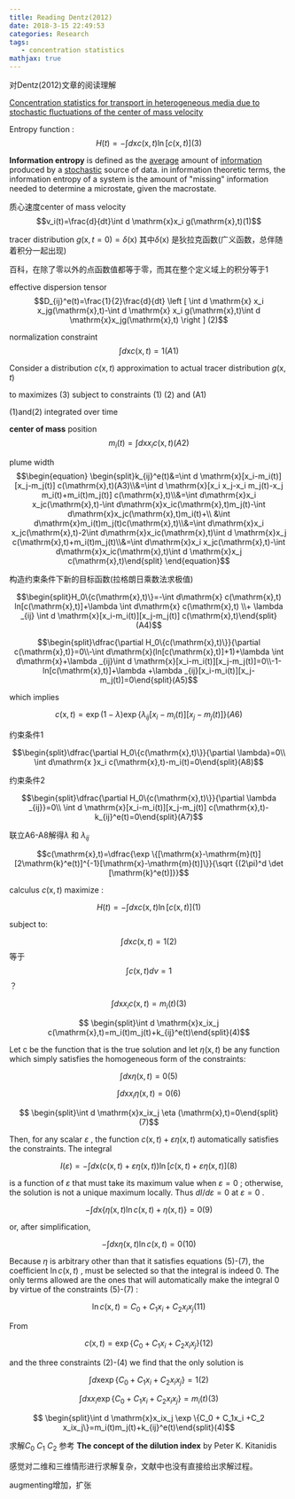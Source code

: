 ```yaml
---
title: Reading Dentz(2012)
date: 2018-3-15 22:49:53
categories: Research
tags: 
   - concentration statistics
mathjax: true
---
```

对Dentz(2012)文章的阅读理解
<!--  more -->
<u>Concentration statistics for transport in heterogeneous media due to stochastic fluctuations of the center of mass velocity</u>

Entropy function : $$H(t)=-\int d \mathrm{x}c(\mathrm{x},t)\ln[c(\mathrm{x},t)](3)$$

**Information entropy** is defined as the [average](https://en.wikipedia.org/wiki/Expected_value) amount of [information](https://en.wikipedia.org/wiki/Information) produced by a [stochastic](https://en.wikipedia.org/wiki/Stochastic) source of data. in information theoretic terms, the information entropy of a system is the amount of "missing" information needed to determine a microstate, given the macrostate.

质心速度center of mass velocity  $$v_i(t)=\frac{d}{dt}\int d \mathrm{x}x_i g(\mathrm{x},t)(1)$$

tracer distribution $g(\mathrm{x},t=0)=\delta (\mathrm{x})$ 其中$\delta (\mathrm{x})$ 是狄拉克函数(广义函数，总伴随着积分一起出现)

百科，在除了零以外的点函数值都等于零，而其在整个定义域上的积分等于1

effective dispersion tensor$$D_{ij}^e(t)=\frac{1}{2}\frac{d}{dt} \left [ \int d \mathrm{x} x_i x_jg(\mathrm{x},t)-\int d \mathrm{x} x_i g(\mathrm{x},t)\int d \mathrm{x}x_jg(\mathrm{x},t) \right ] (2)$$

normalization constraint $$\int d \mathrm{x}c(\mathrm{x},t)=1(A1)$$

Consider a distribution $c(\mathrm{x},t)$  approximation to actual tracer distribution $g(\mathrm{x},t)$

to maximizes (3) subject to constraints (1) (2) and (A1)

(1)and(2) integrated over time

**center of mass** position  $$m_i(t)=\int d \mathrm{x}x_i c(\mathrm{x},t)(A2)$$

plume width $$\begin{equation} \begin{split}k_{ij}^e(t)&=\int d \mathrm{x}[x_i-m_i(t)][x_j-m_j(t)] c(\mathrm{x},t)(A3)\\&=\int d \mathrm{x}[x_i x_j-x_i m_j(t)-x_j m_i(t)+m_i(t)m_j(t)] c(\mathrm{x},t)\\&=\int d\mathrm{x}x_i x_jc(\mathrm{x},t)-\int d\mathrm{x}x_ic(\mathrm{x},t)m_j(t)-\int d\mathrm{x}x_jc(\mathrm{x},t)m_i(t)+\\ &\int d\mathrm{x}m_i(t)m_j(t)c(\mathrm{x},t)\\&=\int d\mathrm{x}x_i x_jc(\mathrm{x},t)-2\int d\mathrm{x}x_ic(\mathrm{x},t)\int d \mathrm{x}x_j c(\mathrm{x},t)+m_i(t)m_j(t)\\&=\int d\mathrm{x}x_i x_jc(\mathrm{x},t)-\int d\mathrm{x}x_ic(\mathrm{x},t)\int d \mathrm{x}x_j c(\mathrm{x},t)\end{split} \end{equation}$$ 

构造约束条件下新的目标函数(拉格朗日乘数法求极值)

$$\begin{split}H_0\{c(\mathrm{x},t)\}=-\int d\mathrm{x} c(\mathrm{x},t) ln[c(\mathrm{x},t)]+\lambda \int d\mathrm{x} c(\mathrm{x},t) \\+ \lambda _{ij} \int d \mathrm{x}[x_i-m_i(t)][x_j-m_j(t)] c(\mathrm{x},t)\end{split}(A4)$$

$$\begin{split}\dfrac{\partial H_0\{c(\mathrm{x},t)\}}{\partial c(\mathrm{x},t)}=0\\-\int d\mathrm{x}(ln[c(\mathrm{x},t)]+1)+\lambda \int d\mathrm{x}+\lambda _{ij}\int d \mathrm{x}[x_i-m_i(t)][x_j-m_j(t)]=0\\-1-ln[c(\mathrm{x},t)]+\lambda +\lambda _{ij}[x_i-m_i(t)][x_j-m_j(t)]=0\end{split}(A5)$$

which implies

$$c(\mathrm{x},t)=\exp (1-\lambda )\exp \{\lambda _{ij}[x_i-m_i(t)][x_j-m_j(t)]\}(A6)$$

约束条件1

$$\begin{split}\dfrac{\partial H_0\{c(\mathrm{x},t)\}}{\partial \lambda}=0\\ \int d\mathrm{x }x_i c(\mathrm{x},t)-m_i(t)=0\end{split}(A8)$$

约束条件2

$$\begin{split}\dfrac{\partial H_0\{c(\mathrm{x},t)\}}{\partial \lambda _{ij}}=0\\ \int d \mathrm{x}[x_i-m_i(t)][x_j-m_j(t)] c(\mathrm{x},t)-k_{ij}^e(t)=0\end{split}(A7)$$

联立A6-A8解得$\lambda​$ 和 $\lambda _{ij}​$

$$c(\mathrm{x},t)=\dfrac{\exp \{[\mathrm{x}-\mathrm{m}(t)][2\mathrm{k}^e(t)]^{-1}[\mathrm{x}-\mathrm{m}(t)]\}}{\sqrt {(2\pi)^d \det [\mathrm{k}^e(t)]}}$$





calculus $c(\mathrm{x},t)$ maximize :

$$H(t)=-\int d \mathrm{x}c(\mathrm{x},t)\ln[c(\mathrm{x},t)](1)$$

subject to:

$$\int d \mathrm{x}c(\mathrm{x},t)=1(2)$$ 等于 $$\int c(\mathrm{x},t) d v =1$$ ？

$$\int d \mathrm{x}x_i c(\mathrm{x},t)=m_i(t)(3)$$

$$ \begin{split}\int d \mathrm{x}x_ix_j c(\mathrm{x},t)=m_i(t)m_j(t)+k_{ij}^e(t)\end{split}(4)$$

Let c be the function that is the true solution and let $\eta(\mathrm{x},t)$ be any function which simply satisfies the homogeneous form of the constraints:

$$\int d \mathrm{x} \eta (\mathrm{x},t)=0(5)$$

$$\int d \mathrm{x}x_i \eta (\mathrm{x},t)=0(6)$$

$$ \begin{split}\int d \mathrm{x}x_ix_j \eta (\mathrm{x},t)=0\end{split}(7)$$

Then, for any scalar $\varepsilon$ , the function $c(\mathrm{x},t)+\varepsilon \eta (\mathrm{x},t)$ automatically satisfies the constraints. The integral

$$I(\varepsilon)=-\int d \mathrm{x}(c(\mathrm{x},t)+\varepsilon \eta (\mathrm{x},t))\ln[c(\mathrm{x},t)+\varepsilon \eta (\mathrm{x},t)](8)$$

is a function of $\varepsilon$ that must take its maximum value when $\varepsilon =0$ ; otherwise, the solution is not a unique maximum locally. Thus $dI/d \varepsilon =0$ at $\varepsilon =0$ .

$$-\int d \mathrm{x}\{\eta (\mathrm{x},t)\ln c(\mathrm{x},t)+ \eta (\mathrm{x},t)\}=0(9)$$

or, after simplification,

$$-\int d \mathrm{x}\eta (\mathrm{x},t)\ln c(\mathrm{x},t)=0(10)$$

Because $\eta$ is arbitrary other than that it satisfies equations (5)-(7), the coefficient $\ln c(\mathrm{x},t)$ , must be selected so that the integral is indeed 0. The only terms allowed are the ones that will automatically make the integral 0 by virtue of the constraints (5)-(7)  :

$$\ln c(\mathrm{x},t) =C_0 + C_1x_i +C_2 x_ix_j(11)$$

From

$$ c(\mathrm{x},t) = \exp \{C_0 + C_1x_i +C_2 x_ix_j\}(12)$$

and the three constraints (2)-(4) we find that the only solution is 

$$\int d \mathrm{x}\exp \{C_0 + C_1x_i +C_2 x_ix_j\}=1(2)$$

$$\int d \mathrm{x}x_i \exp \{C_0 + C_1x_i +C_2 x_ix_j\}=m_i(t)(3)$$

$$ \begin{split}\int d \mathrm{x}x_ix_j \exp \{C_0 + C_1x_i +C_2 x_ix_j\}=m_i(t)m_j(t)+k_{ij}^e(t)\end{split}(4)$$

求解$C_0$ $C_1$ $C_2$ 参考 **The concept of the dilution index** by Peter K. Kitanidis

感觉对二维和三维情形进行求解复杂，文献中也没有直接给出求解过程。 

augmenting增加，扩张